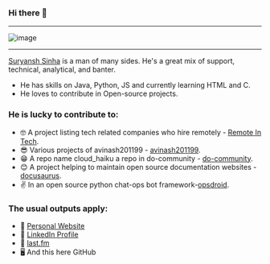 ### Hi there 👋
-----

<p align="center">
 
![image](https://user-images.githubusercontent.com/61057666/169029838-74df663d-2e62-4d77-bdff-b43f7d63f00f.png)

</p>

-----

[Suryansh Sinha](suryanshrajeevq1v.whjr.site) is a man of many sides. He's a great mix of support, technical, analytical, and banter.
* He has skills on Java, Python, JS and currently learning HTML and C.
* He loves to contribute in Open-source projects.

### He is lucky to contribute to:
* 🤓  A project listing tech related companies who hire remotely - [Remote In Tech](https://remoteintech.company/).
* 😎  Various projects of avinash201199 - [avinash201199](https://github.com/avinash201199/).
* 😁  A repo name cloud_haiku a repo in do-community - [do-community](https://github.com/do-community/).
* 😊  A project helping to maintain open source documentation websites -[docusaurus](https://github.com/facebook/docusaurus/).
* ✌  In an open source python chat-ops bot framework-[opsdroid](https://github.com/opsdroid/).

### The usual outputs apply:
* 🧡 [Personal Website](suryanshrajeevq1v.whjr.site)
* 💌 [LinkedIn Profile](https://www.linkedin.com/in/suryansh-sinha-40273a240/)
* 🎵 [last.fm](https://last.fm/user/takealeft)
* 🖥️ And this here GitHub

